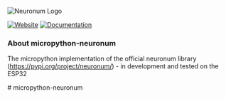 ![Neuronum Logo](https://neuronum.net/static/logo_pip.png "Neuronum")

[![Website](https://img.shields.io/badge/Website-Neuronum-blue)](https://neuronum.net) [![Documentation](https://img.shields.io/badge/Docs-Read%20now-green)](https://github.com/neuronumcybernetics/micropython-neuronum)


### **About micropython-neuronum**
The micropython implementation of the official neuronum library (https://pypi.org/project/neuronum/) - in development and tested on the ESP32

#   m i c r o p y t h o n - n e u r o n u m  
 